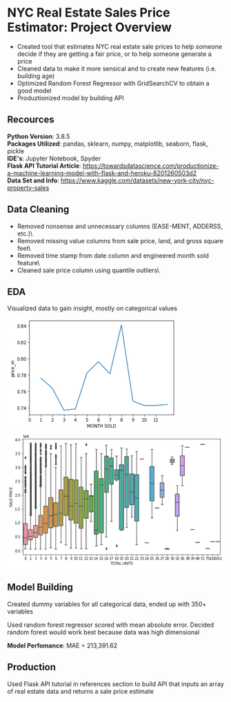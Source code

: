 # NYC Real Estate Sales Price Estimator: Project Overview
* Created tool that estimates NYC real estate sale prices to help someone decide if they are getting a fair price, or to help someone generate a price
* Cleaned data to make it more sensical and to create new features (i.e. building age)
* Optimized Random Forest Regressor with GridSearchCV to obtain a good model 
* Produztionized model by building API

## Recources 
**Python Version**: 3.8.5\
**Packages Utilized**: pandas, sklearn, numpy, matplotlib, seaborn, flask, pickle\
**IDE's**: Jupyter Notebook, Spyder\
**Flask API Tutorial Article**: https://towardsdatascience.com/productionize-a-machine-learning-model-with-flask-and-heroku-8201260503d2 \
**Data Set and Info**: https://www.kaggle.com/datasets/new-york-city/nyc-property-sales

## Data Cleaning
* Removed nonsense and unnecessary columns (EASE-MENT, ADDERSS, etc.)\
* Removed missing value columns from sale price, land, and gross square feet\
* Removed time stamp from date column and engineered month sold feature\
* Cleaned sale price column using quantile outliers\

## EDA
Visualized data to gain insight, mostly on categorical values

![alt text](https://github.com/robbyhooker/ds_nyc_apartments/raw/master/month_vs_price.png)
![alt text](https://github.com/robbyhooker/ds_nyc_apartments/raw/master/unit_vs_price.png)

## Model Building
Created dummy variables for all categorical data, ended up with 350+ variables

Used random forest regressor scored with mean absolute error. Decided random forest would work best because data was high dimensional

**Model Perfomance**: MAE = 213,391.62

## Production
Used Flask API tutorial in references section to build API that inputs an array of real estate data and returns a sale price estimate
